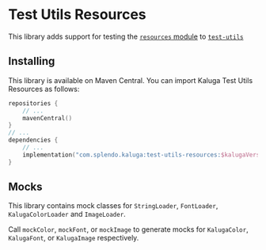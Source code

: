 # Test Utils Resources

This library adds support for testing the [`resources` module](../resources) to [`test-utils`](../test-utils-base)

## Installing
This library is available on Maven Central. You can import Kaluga Test Utils Resources as follows:

```kotlin
repositories {
    // ...
    mavenCentral()
}
// ...
dependencies {
    // ...
    implementation("com.splendo.kaluga:test-utils-resources:$kalugaVersion")
}
```

## Mocks
This library contains mock classes for `StringLoader`, `FontLoader`, `KalugaColorLoader` and `ImageLoader`.

Call `mockColor`, `mockFont`, or `mockImage` to generate mocks for `KalugaColor`, `KalugaFont`, or `KalugaImage` respectively.
